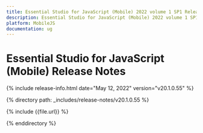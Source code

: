 ```yaml
---
title: Essential Studio for JavaScript (Mobile) 2022 volume 1 SP1 Release Notes  
description: Essential Studio for JavaScript (Mobile) 2022 volume 1 SP1 Release Notes  
platform: MobileJS
documentation: ug
---
```


# Essential Studio for JavaScript (Mobile)  Release Notes  

{% include release-info.html date="May 12, 2022"  version="v20.1.0.55" %} 

{% directory path: _includes/release-notes/v20.1.0.55 %}

{% include {{file.url}} %}

{% enddirectory %}